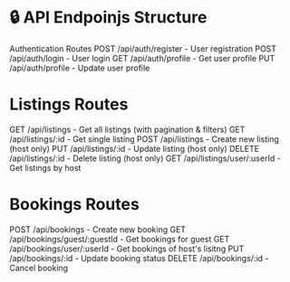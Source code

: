 # 🔒 API Endpoinjs Structure
Authentication Routes
POST /api/auth/register - User registration
POST /api/auth/login - User login
GET /api/auth/profile - Get user profile
PUT /api/auth/profile - Update user profile

# Listings Routes
GET /api/listings - Get all listings (with pagination & filters)
GET /api/listings/:id - Get single listing
POST /api/listings - Create new listing (host only)
PUT /api/listings/:id - Update listing (host only)
DELETE /api/listings/:id - Delete listing (host only)
GET /api/listings/user/:userId - Get listings by host

# Bookings Routes
POST /api/bookings - Create new booking
GET /api/bookings/guest/:guestId - Get bookings for guest
GET /api/bookings/user/:userId - Get bookings of host's lisitng
PUT /api/bookings/:id - Update booking status
DELETE /api/bookings/:id - Cancel booking
